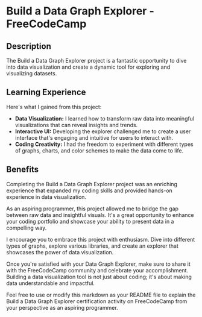 # Build a Data Graph Explorer - FreeCodeCamp


## Description

The Build a Data Graph Explorer project is a fantastic opportunity to dive into data visualization and create a dynamic tool for exploring and visualizing datasets.

## Learning Experience

Here's what I gained from this project:

- **Data Visualization:** I learned how to transform raw data into meaningful visualizations that can reveal insights and trends.
- **Interactive UI:** Developing the explorer challenged me to create a user interface that's engaging and intuitive for users to interact with.
- **Coding Creativity:** I had the freedom to experiment with different types of graphs, charts, and color schemes to make the data come to life.

## Benefits

Completing the Build a Data Graph Explorer project was an enriching experience that expanded my coding skills and provided hands-on experience in data visualization.

As an aspiring programmer, this project allowed me to bridge the gap between raw data and insightful visuals. It's a great opportunity to enhance your coding portfolio and showcase your ability to present data in a compelling way.

I encourage you to embrace this project with enthusiasm. Dive into different types of graphs, explore various libraries, and create an explorer that showcases the power of data visualization.

Once you're satisfied with your Data Graph Explorer, make sure to share it with the FreeCodeCamp community and celebrate your accomplishment. Building a data visualization tool is not just about coding; it's about making data understandable and impactful.

Feel free to use or modify this markdown as your README file to explain the Build a Data Graph Explorer certification activity on FreeCodeCamp from your perspective as an aspiring programmer.
